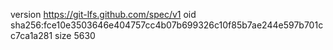 version https://git-lfs.github.com/spec/v1
oid sha256:fce10e3503646e404757cc4b07b699326c10f85b7ae244e597b701cc7ca1a281
size 5630
